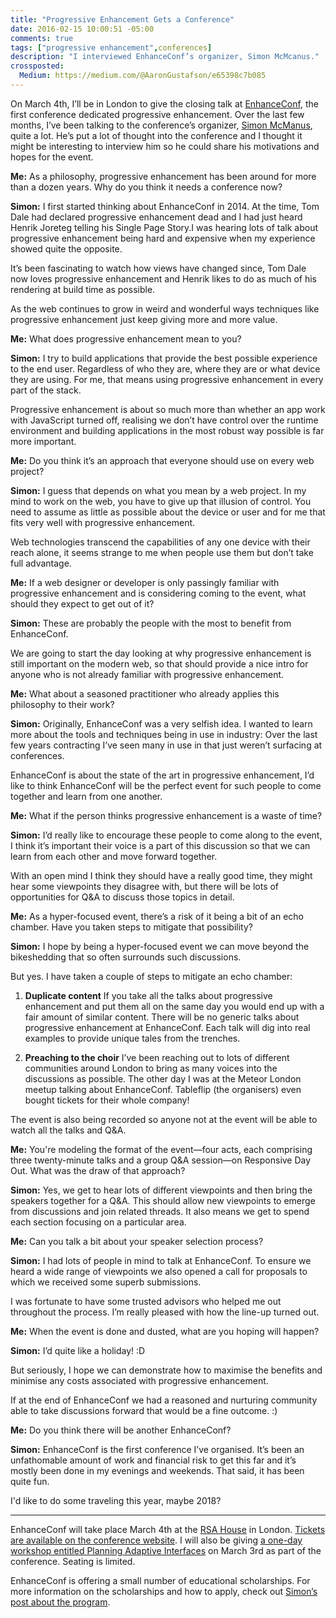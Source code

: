 ```yaml
---
title: "Progressive Enhancement Gets a Conference"
date: 2016-02-15 10:00:51 -05:00
comments: true
tags: ["progressive enhancement",conferences]
description: "I interviewed EnhanceConf’s organizer, Simon McMcanus."
crossposted:
  Medium: https://medium.com/@AaronGustafson/e65398c7b085
---
```


On March 4th, I’ll be in London to give the closing talk at [EnhanceConf](http://enhanceconf.com/), the first conference dedicated progressive enhancement. Over the last few months, I’ve been talking to the conference’s organizer, [Simon McManus](https://twitter.com/simonmcmanus), quite a lot. He’s put a lot of thought into the conference and I thought it might be interesting to  interview him so he could share his motivations and hopes for the event.

<!-- more -->

<b class="interview__attribution">Me:</b> As a philosophy, progressive enhancement has been around for more than a dozen years. Why do you think it needs a conference now?

<b class="interview__attribution">Simon:</b> I first started thinking about EnhanceConf in 2014. At the time, Tom Dale had declared progressive enhancement dead and I had just heard Henrik Joreteg telling his Single Page Story.I was hearing lots of talk about progressive enhancement being hard and expensive when my experience showed quite the opposite.

It’s been fascinating to watch how views have changed since, Tom Dale now loves progressive enhancement and Henrik likes to do as much of his rendering at build time as possible.

As the web continues to grow in weird and wonderful ways techniques like progressive enhancement just keep giving more and more value.

<b class="interview__attribution">Me:</b> What does progressive enhancement mean to you?

<b class="interview__attribution">Simon:</b> I try to build applications that provide the best possible experience to the end user. Regardless of who they are, where they are or what device they are using. For me, that means using progressive enhancement in every part of the stack.

Progressive enhancement is about so much more than whether an app work with JavaScript turned off, realising we don’t have control over the runtime environment and building applications in the most robust way possible is far more important.

<b class="interview__attribution">Me:</b> Do you think it’s an approach that everyone should use on every web project?

<b class="interview__attribution">Simon:</b> I guess that depends on what you mean by a web project. In my mind to work on the web, you have to give up that illusion of control. You need to assume as little as possible about the device or user and for me that fits very well with progressive enhancement.

Web technologies transcend the capabilities of any one device with their reach alone, it seems strange to me when people use them but don’t take full advantage.

<b class="interview__attribution">Me:</b> If a web designer or developer is only passingly familiar with progressive enhancement and is considering coming to the event, what should they expect to get out of it?

<b class="interview__attribution">Simon:</b> These are probably the people with the most to benefit from EnhanceConf.

We are going to start the day looking at why progressive enhancement is still important on the modern web, so that should provide a nice intro for anyone who is not already familiar with progressive enhancement.

<b class="interview__attribution">Me:</b> What about a seasoned practitioner who already applies this philosophy to their work?

<b class="interview__attribution">Simon:</b> Originally, EnhanceConf was a very selfish idea. I wanted to learn more about the tools and techniques being in use in industry: Over the last few years contracting I’ve seen many in use in that just weren’t surfacing at conferences.

EnhanceConf is about the state of the art in progressive enhancement, I’d like to think EnhanceConf will be the perfect event for such people to come together and learn from one another.

<b class="interview__attribution">Me:</b> What if the person thinks progressive enhancement is a waste of time?

<b class="interview__attribution">Simon:</b> I’d really like to encourage these people to come along to the event, I think it’s important their voice is a part of this discussion so that we can learn from each other and move forward together.

With an open mind I think they should have a really good time, they might hear some viewpoints they disagree with, but there will be lots of opportunities for Q&A to discuss those topics in detail.

<b class="interview__attribution">Me:</b> As a hyper-focused event, there’s a risk of it being a bit of an echo chamber. Have you taken steps to mitigate that possibility?

<b class="interview__attribution">Simon:</b> I hope by being a hyper-focused event we can move beyond the bikeshedding that so often surrounds such discussions.

But yes. I have taken a couple of steps to mitigate an echo chamber:

1. **Duplicate content**
If you take all the talks about progressive enhancement and put them all on the same day you would end up with a fair amount of similar content. There will be no generic talks about progressive enhancement at EnhanceConf. Each talk will dig into real examples to provide unique tales from the trenches.

2.  **Preaching to the choir**
I’ve been reaching out to lots of different communities around London to bring as many voices into the discussions as possible. The other day I was at the Meteor London meetup talking about EnhanceConf. Tableflip (the organisers) even bought tickets for their whole company!

The event is also being recorded so anyone not at the event will be able to watch all the talks and Q&A.

<b class="interview__attribution">Me:</b> You're modeling the format of the event—four acts, each comprising three twenty-minute talks and a group Q&A session—on Responsive Day Out. What was the draw of that approach?

<b class="interview__attribution">Simon:</b> Yes, we get to hear lots of different viewpoints and then bring the speakers together for a Q&A. This should allow new viewpoints to emerge from discussions and join related threads. It also means we get to spend each section focusing on a particular area.

<b class="interview__attribution">Me:</b> Can you talk a bit about your speaker selection process?

<b class="interview__attribution">Simon:</b> I had lots of people in mind to talk at EnhanceConf. To ensure we heard a wide range of viewpoints we also opened a call for proposals to which we received some superb submissions. 

I was fortunate to have some trusted advisors who helped me out throughout the process. I’m really pleased with how the line-up turned out.

<b class="interview__attribution">Me:</b> When the event is done and dusted, what are you hoping will happen?

<b class="interview__attribution">Simon:</b> I’d quite like a holiday! :D

But seriously, I hope we can demonstrate how to maximise the benefits and minimise any costs associated with progressive enhancement.  

If at the end of EnhanceConf we had a reasoned and nurturing community able to take discussions forward that would be a fine outcome. :)

<b class="interview__attribution">Me:</b> Do you think there will be another EnhanceConf?

<b class="interview__attribution">Simon:</b> EnhanceConf is the first conference I’ve organised. It’s been an unfathomable amount of work and financial risk to get this far and it’s mostly been done in my evenings and weekends. That said, it has been quite fun.

I'd like to do some traveling this year, maybe 2018?

<hr>

EnhanceConf will take place March 4th at the [RSA House](http://www.thersa.org/) in London. [Tickets are available on the conference website](http://enhanceconf.com/tickets.html). I will also be giving [a one-day workshop entitled Planning Adaptive Interfaces](http://enhanceconf.com/workshop.html) on March 3rd as part of the conference. Seating is limited.

EnhanceConf is offering a small number of educational scholarships. For more information on the scholarships and how to apply, check out [Simon’s post about the program](https://simonmcmanus.wordpress.com/2016/02/14/enhanceconf-scholarship/).
